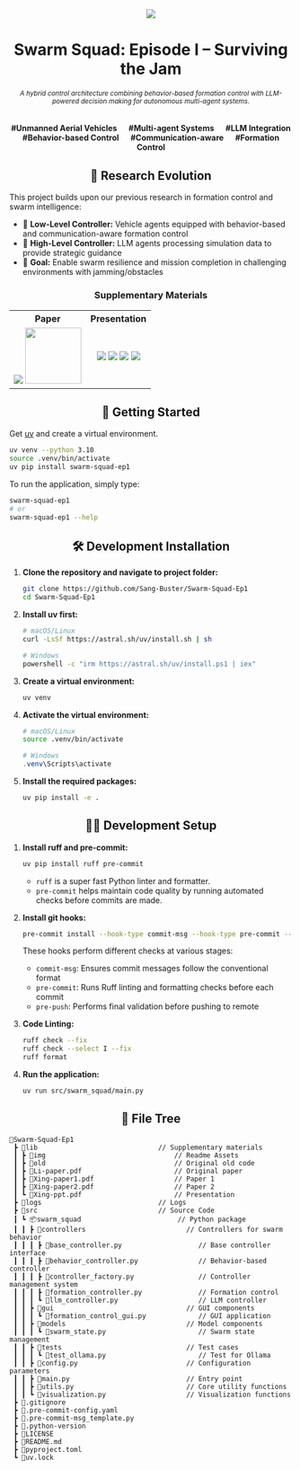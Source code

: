 <div align="center">
<a href="https://github.com/Sang-Buster/Swarm-Squad"><img src="lib/img/banner.png?raw=true" /></a>
<h1>Swarm Squad: Episode I – Surviving the Jam</h1>
<h6><small>A hybrid control architecture combining behavior-based formation control with LLM-powered decision making for autonomous multi-agent systems.</small></h6>
<p><b>#Unmanned Aerial Vehicles &emsp; #Multi-agent Systems &emsp; #LLM Integration<br/>#Behavior-based Control &emsp; #Communication-aware &emsp; #Formation Control</b></p>
</div>


<h2 align="center">🔬 Research Evolution</h2>

This project builds upon our previous research in formation control and swarm intelligence:

- 🚗 **Low-Level Controller:** Vehicle agents equipped with behavior-based and communication-aware formation control<br/>
- 🤖 **High-Level Controller:** LLM agents processing simulation data to provide strategic guidance<br/>
- 🎯 **Goal:** Enable swarm resilience and mission completion in challenging environments with jamming/obstacles

<h3 align="center">Supplementary Materials</h3>

<table>
  <tr>
    <th>Paper</th>
    <th>Presentation</th>
  </tr>
  <tr>
    <td align="center">
          <a href="https://github.com/Swarm-Squad/Swarm-Squad-Ep1/blob/main/lib/Li-paper.pdf"><img src="lib/img/cover_paper.png?raw=true" /></a>
          <a href="https://github.com/Swarm-Squad/Swarm-Squad-Ep1/blob/main/lib/Li-paper.pdf"><img src="https://img.shields.io/badge/View%20More-282c34?style=for-the-badge&logoColor=white" width="100" /></a>
    </td>
    <td align="center">
          <a href="https://github.com/Swarm-Squad/Swarm-Squad-Ep1/blob/main/lib/Xing-ppt.pdf"><img src="lib/img/cover_ppt.png?raw=true" /></a>
          <a href="https://github.com/Swarm-Squad/Swarm-Squad-Ep1/blob/main/lib/Xing-ppt.pdf"><img src="https://img.shields.io/badge/View%20Slides-282c34?style=for-the-badge&logoColor=white" /></a>   
          <a href="https://github.com/Sang-Buster/Communication-aware-Formation-Control/assets/97267956/03072ecc-8218-40d9-a169-90774cb7c2ae"><img src="lib/img/cover_video.png?raw=true" /></a>
          <a href="https://github.com/Sang-Buster/Communication-aware-Formation-Control/assets/97267956/03072ecc-8218-40d9-a169-90774cb7c2ae"><img src="https://img.shields.io/badge/View%20Simulation%20Video-282c34?style=for-the-badge&logoColor=white" /></a>     
    </td>
  </tr>
</table>


<h2 align="center">🚀 Getting Started</h2>

Get [uv](https://docs.astral.sh/uv/getting-started/installation/) and create a virtual environment.
```bash
uv venv --python 3.10
source .venv/bin/activate
uv pip install swarm-squad-ep1
```

To run the application, simply type:
```bash
swarm-squad-ep1
# or
swarm-squad-ep1 --help
```


<div align="center">
  <h2>🛠️ Development Installation</h2>
</div>

1. **Clone the repository and navigate to project folder:**
   ```bash
   git clone https://github.com/Sang-Buster/Swarm-Squad-Ep1
   cd Swarm-Squad-Ep1
   ```

2. **Install uv first:**
   ```bash
   # macOS/Linux
   curl -LsSf https://astral.sh/uv/install.sh | sh
   ```

   ```bash
   # Windows
   powershell -c "irm https://astral.sh/uv/install.ps1 | iex"
   ```

3. **Create a virtual environment:**
   ```bash
   uv venv
   ```

4. **Activate the virtual environment:**
   ```bash
   # macOS/Linux
   source .venv/bin/activate
   ```

   ```powershell
   # Windows
   .venv\Scripts\activate
   ```

5. **Install the required packages:**
   ```bash
   uv pip install -e .
   ```

<div align="center">
  <h2>👨‍💻 Development Setup</h2>
</div>

1. **Install ruff and pre-commit:**
   ```bash
   uv pip install ruff pre-commit
   ```
   - `ruff` is a super fast Python linter and formatter.
   - `pre-commit` helps maintain code quality by running automated checks before commits are made.

2. **Install git hooks:**
   ```bash
   pre-commit install --hook-type commit-msg --hook-type pre-commit --hook-type pre-push
   ```

   These hooks perform different checks at various stages:
   - `commit-msg`: Ensures commit messages follow the conventional format
   - `pre-commit`: Runs Ruff linting and formatting checks before each commit
   - `pre-push`: Performs final validation before pushing to remote
  
3. **Code Linting:**
   ```bash
   ruff check --fix
   ruff check --select I --fix
   ruff format
   ```

4. **Run the application:**
   ```bash
   uv run src/swarm_squad/main.py
   ```


<h2 align="center">📁 File Tree</h2>

```
📂Swarm-Squad-Ep1
 ┣ 📂lib                              // Supplementary materials
 ┃ ┣ 📂img                                // Readme Assets
 ┃ ┣ 📂old                                // Original old code
 ┃ ┣ 📄Li-paper.pdf                       // Original paper
 ┃ ┣ 📄Xing-paper1.pdf                    // Paper 1
 ┃ ┣ 📄Xing-paper2.pdf                    // Paper 2
 ┃ ┗ 📄Xing-ppt.pdf                       // Presentation
 ┣ 📂logs                             // Logs
 ┣ 📂src                              // Source Code
 ┃ ┗ 📦swarm_squad                        // Python package
 ┃ ┃ ┣ 📂controllers                         // Controllers for swarm behavior
 ┃ ┃ ┃ ┣ 📄base_controller.py                   // Base controller interface
 ┃ ┃ ┃ ┣ 📄behavior_controller.py               // Behavior-based controller
 ┃ ┃ ┃ ┣ 📄controller_factory.py                // Controller management system
 ┃ ┃ ┃ ┣ 📄formation_controller.py              // Formation control
 ┃ ┃ ┃ ┗ 📄llm_controller.py                    // LLM controller
 ┃ ┃ ┣ 📂gui                                 // GUI components
 ┃ ┃ ┃ ┗ 📄formation_control_gui.py             // GUI application
 ┃ ┃ ┣ 📂models                              // Model components
 ┃ ┃ ┃ ┗ 📄swarm_state.py                       // Swarm state management
 ┃ ┃ ┣ 📂tests                               // Test cases
 ┃ ┃ ┃ ┗ 📄test_ollama.py                       // Test for Ollama
 ┃ ┃ ┣ 📄config.py                           // Configuration parameters
 ┃ ┃ ┣ 📄main.py                             // Entry point
 ┃ ┃ ┣ 📄utils.py                            // Core utility functions
 ┃ ┃ ┗ 📄visualization.py                    // Visualization functions
 ┣ 📄.gitignore
 ┣ 📄.pre-commit-config.yaml
 ┣ 📄.pre-commit-msg_template.py
 ┣ 📄.python-version
 ┣ 📄LICENSE
 ┣ 📄README.md
 ┣ 📄pyproject.toml
 ┗ 📄uv.lock
```
